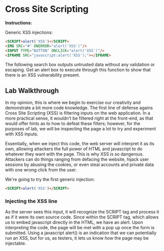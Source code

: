 # Cross Site Scripting

**Instructions:**

Generic XSS injections:
```HTML
<SCRIPT>alert('XSS')</SCRIPT>
<IMG SRC="#" ONERROR="alert('XSS')"/>
<INPUT TYPE="BUTTON" ONCLICK="alert('XSS')"/>
<IFRAME SRC="javascript:alert('XSS');"></IFRAME>
```

The following search box outputs untrusted data without any validation or escaping. Get an alert box to execute through this function to show that there is an XSS vulnerability present.

## Lab Walkthrough

In my opinion, this is where we begin to exercise our creativity and demonstrate a bit more code knowledge. The first line of defense agains Cross Site Scripting (XSS) is filtering inputs on the web application. In a more practical sense, it wouldn't be filtered right at the front-end, as that would offer hints as to how to defeat these filters; however, for the purposes of lab, we will be inspecting the page a lot to try and experiment with XSS inputs.

Essentially, when we inject this code, the web server will interpret it as its own, allowing attackers the full power of HTML and javascript to do whatever they want with the page. This is why XSS is so dangerous. Attackers can do things ranging from defacing the website, hijack user sessions by abusing the cookies, or even steal accounts and private data with one wrong click from the user.

We're going to try the first generic injection:
``` HTML
<SCRIPT>alert('XSS')</SCRIPT>
```

### Injecting the XSS line

As the server sees this input, it will recognize the SCRIPT tag and process it as if it were its own source code. Since within the SCRIPT tag, which allows us to embed javascript directly in the HTML, we have an alert. Upon interpreting the code, the page will be met with a pop up once the form is submitted. Using a javascript alert() is an indication that we can potentially run an XSS, but for us, as testers, it lets us know *how* the page may be injectable.
